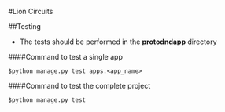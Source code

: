#Lion Circuits

##Testing

- The tests should be performed in the **protodndapp** directory

####Command to test a single app

`$python manage.py test apps.<app_name>`

####Command to test the complete project

`$python manage.py test`
